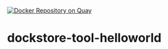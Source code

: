 [![Docker Repository on Quay](https://quay.io/repository/ga4gh-dream/dockstore-tool-helloworld/status "Docker Repository on Quay")](https://quay.io/repository/ga4gh-dream/dockstore-tool-helloworld)

# dockstore-tool-helloworld
